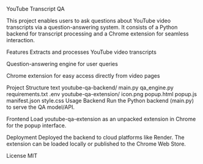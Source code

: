 YouTube Transcript QA

This project enables users to ask questions about YouTube video transcripts via a question-answering system. It consists of a Python backend for transcript processing and a Chrome extension for seamless interaction.

Features
Extracts and processes YouTube video transcripts

Question-answering engine for user queries

Chrome extension for easy access directly from video pages

Project Structure
text
youtube-qa-backend/
    main.py
    qa_engine.py
    requirements.txt
    .env
youtube-qa-extension/
    icon.png
    popup.html
    popup.js
    manifest.json
    style.css
Usage
Backend
Run the Python backend (main.py) to serve the QA model/API.

Frontend
Load youtube-qa-extension as an unpacked extension in Chrome for the popup interface.

Deployment
Deployed the backend to cloud platforms like Render.
The extension can be loaded locally or published to the Chrome Web Store.

License
MIT 

